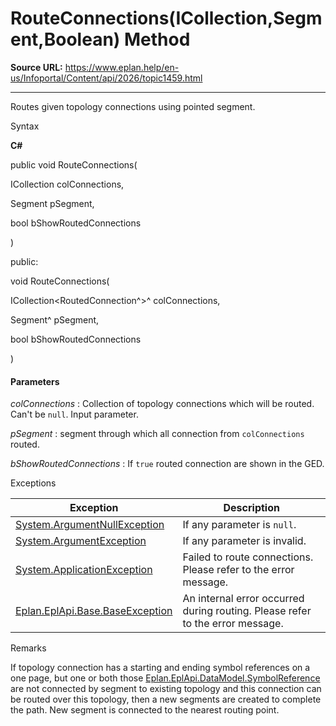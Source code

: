 # RouteConnections(ICollection<RoutedConnection>,Segment,Boolean) Method

**Source URL:** https://www.eplan.help/en-us/Infoportal/Content/api/2026/topic1459.html

---

Routes given topology connections using pointed segment.

Syntax

**C#**



public void RouteConnections( 

   ICollection<RoutedConnection> colConnections,

   Segment pSegment,

   bool bShowRoutedConnections

)

public:

void RouteConnections( 

   ICollection<RoutedConnection^>^ colConnections,

   Segment^ pSegment,

   bool bShowRoutedConnections

)


#### Parameters

*colConnections*
:   Collection of topology connections which will be routed. Can't be `null`. Input parameter.

*pSegment*
:   segment through which all connection from `colConnections` routed.

*bShowRoutedConnections*
:   If `true` routed connection are shown in the GED.

Exceptions

| Exception | Description |
| --- | --- |
| [System.ArgumentNullException](#) | If any parameter is `null`. |
| [System.ArgumentException](#) | If any parameter is invalid. |
| [System.ApplicationException](#) | Failed to route connections. Please refer to the error message. |
| [Eplan.EplApi.Base.BaseException](Eplan.EplApi.Baseu~Eplan.EplApi.Base.BaseException.html) | An internal error occurred during routing. Please refer to the error message. |

Remarks

If topology connection has a starting and ending symbol references on a one page, but one or both those [Eplan.EplApi.DataModel.SymbolReference](Eplan.EplApi.DataModelu~Eplan.EplApi.DataModel.SymbolReference.html) are not connected by segment to existing topology and this connection can be routed over this topology, then a new segments are created to complete the path. New segment is connected to the nearest routing point.
